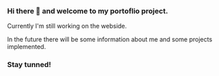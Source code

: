 ### Hi there 👋 and welcome to my portoflio project.

Currently I'm still working on the webside.

In the future there will be some information about me and some projects implemented.

### Stay tunned!

<!--
**Mex7180/Mex7180** is a ✨ _special_ ✨ repository because its `README.md` (this file) appears on your GitHub profile.

Here are some ideas to get you started:

- 🔭 I’m currently working on ...
- 🌱 I’m currently learning ...
- 👯 I’m looking to collaborate on ...
- 🤔 I’m looking for help with ...
- 💬 Ask me about ...
- 📫 How to reach me: ...
- 😄 Pronouns: ...
- ⚡ Fun fact: ...
-->
